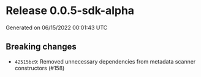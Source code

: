 # Release 0.0.5-sdk-alpha

Generated on 06/15/2022 00:01:43 UTC

## Breaking changes
 - `42515bc9`:  Removed unnecessary dependencies from metadata scanner constructors (#158)
